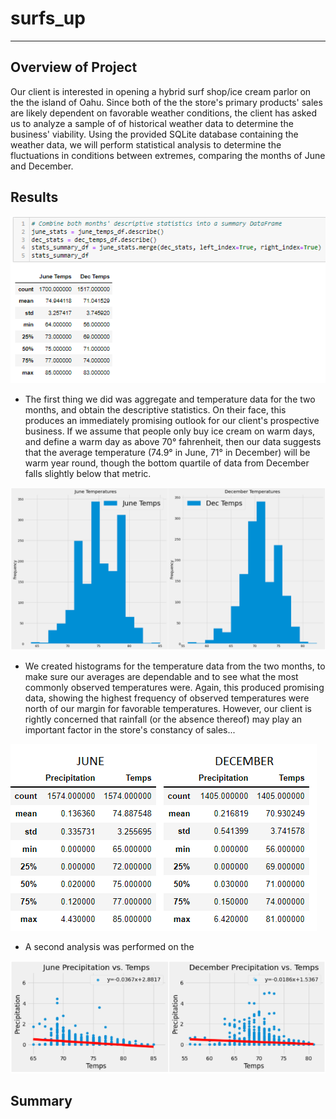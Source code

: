 # surfs_up
---
## Overview of Project

Our client is interested in opening a hybrid surf shop/ice cream parlor on the the island of Oahu.  Since both of the the store's primary products' sales are likely dependent on favorable weather conditions, the client has asked us to analyze a sample of of historical weather data to determine the business' viability.  Using the provided SQLite database containing the weather data, we will perform statistical analysis to determine the fluctuations in conditions between extremes, comparing the months of June and December.

## Results

![deliverable1-2.png](https://github.com/ZeroDarkHardy/surfs_up/blob/main/resources/deliverable1-2.png)

- The first thing we did was aggregate and temperature data for the two months, and obtain the descriptive statistics.  On their face, this produces an immediately promising outlook for our client's prospective business.  If we assume that people only buy ice cream on warm days, and define a warm day as above 70° fahrenheit, then our data suggests that the average temperature (74.9° in June, 71° in December) will be warm year round, though the bottom quartile of data from December falls slightly below that metric.

![histogram_gallery.png](https://github.com/ZeroDarkHardy/surfs_up/blob/main/resources/histogram_gallery.png)

- We created histograms for the temperature data from the two months, to make sure our averages are dependable and to see what the most commonly observed temperatures were.  Again, this produced promising data, showing the highest frequency of observed temperatures were north of our margin for favorable temperatures.  However, our client is rightly concerned that rainfall (or the absence thereof) may play an important factor in the store's constancy of sales...

![stats_gallery.png](https://github.com/ZeroDarkHardy/surfs_up/blob/main/resources/stats_gallery.png)

- A second analysis was performed on the 

![linear_regression_gallery.png](https://github.com/ZeroDarkHardy/surfs_up/blob/main/resources/linear_regression_gallery.png)

## Summary